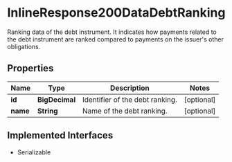 

# InlineResponse200DataDebtRanking

Ranking data of the debt instrument. It indicates how payments related to the debt instrument are ranked  compared to payments on the issuer's other obligations.

## Properties

Name | Type | Description | Notes
------------ | ------------- | ------------- | -------------
**id** | **BigDecimal** | Identifier of the debt ranking. |  [optional]
**name** | **String** | Name of the debt ranking. |  [optional]


## Implemented Interfaces

* Serializable


